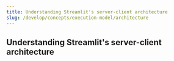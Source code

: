```yaml
---
title: Understanding Streamlit's server-client architecture
slug: /develop/concepts/execution-model/architecture
---
```


## Understanding Streamlit's server-client architecture
